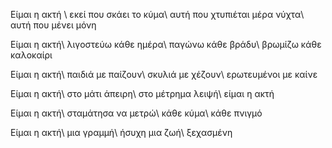 Είμαι η ακτή \\
εκεί που σκάει το κύμα\\
αυτή που χτυπιέται μέρα νύχτα\\
αυτή που μένει μόνη

Είμαι η ακτή\\
λιγοστεύω κάθε ημέρα\\
παγώνω κάθε βράδυ\\
βρωμίζω κάθε καλοκαίρι

Είμαι η ακτή\\
παιδιά με παίζουν\\
σκυλιά με χέζουν\\
ερωτευμένοι με καίνε

Είμαι η ακτή\\
στο μάτι άπειρη\\
στο μέτρημα λειψή\\
είμαι η ακτή

Είμαι η ακτή\\
σταμάτησα να μετρώ\\
κάθε κύμα\\
κάθε πνιγμό

Είμαι η ακτή\\
μια γραμμή\\
ήσυχη μια ζωή\\
ξεχασμένη


